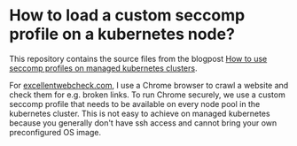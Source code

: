 # How to load a custom seccomp profile on a kubernetes node?

This repository contains the source files from the blogpost [How to use seccomp profiles on managed kubernetes clusters](https://solureal.com/blogs/create-seccomp-profile-on-managed-kubernetes-clusters).

For [excellentwebcheck.com](http://excellentwebcheck.com/), I use a Chrome browser to crawl a website and check them for e.g. broken links.
To run Chrome securely, we use a custom seccomp profile that needs to be available on every node pool in the kubernetes cluster.
This is not easy to achieve on managed kubernetes because you generally don't have ssh access and cannot bring your own preconfigured OS image.